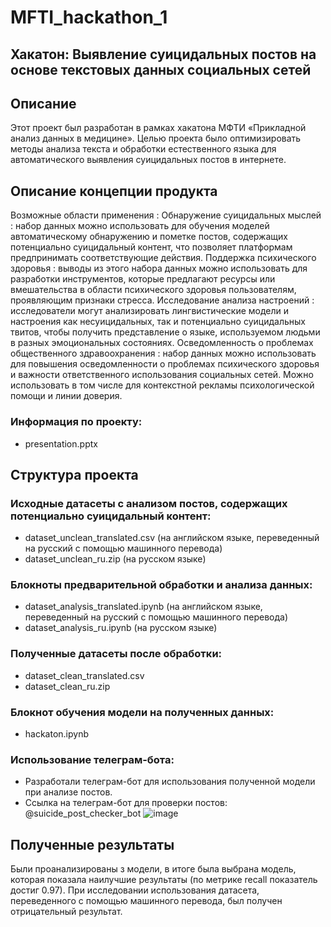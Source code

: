 # MFTI_hackathon_1
## Хакатон: Выявление суицидальных постов на основе текстовых данных социальных сетей
## Описание
Этот проект был разработан в рамках хакатона МФТИ «Прикладной анализ данных в медицине». Целью проекта было оптимизировать методы анализа текста и обработки естественного языка для автоматического выявления суицидальных постов в интернете.

## Описание концепции продукта

Возможные области применения :
Обнаружение суицидальных мыслей : набор данных можно использовать для обучения моделей автоматическому обнаружению и пометке постов, содержащих потенциально суицидальный контент, что позволяет платформам предпринимать соответствующие действия. Поддержка психического здоровья : выводы из этого набора данных можно использовать для разработки инструментов, которые предлагают ресурсы или вмешательства в области психического здоровья пользователям, проявляющим признаки стресса. Исследование анализа настроений : исследователи могут анализировать лингвистические модели и настроения как несуицидальных, так и потенциально суицидальных твитов, чтобы получить представление о языке, используемом людьми в разных эмоциональных состояниях. Осведомленность о проблемах общественного здравоохранения : набор данных можно использовать для повышения осведомленности о проблемах психического здоровья и важности ответственного использования социальных сетей. Можно использовать в том числе для контекстной рекламы психологической помощи и линии доверия.

### Информация по проекту:
- presentation.pptx

## Структура проекта
### Исходные датасеты с анализом постов, содержащих потенциально суицидальный контент:
- dataset_unclean_translated.csv (на английском языке, переведенный на русский с помощью машинного перевода)
- dataset_unclean_ru.zip (на русском языке)

### Блокноты предварительной обработки и анализа данных:
- dataset_analysis_translated.ipynb (на английском языке, переведенный на русский с помощью машинного перевода)
- dataset_analysis_ru.ipynb (на русском языке)

### Полученные датасеты после обработки:
- dataset_clean_translated.csv
- dataset_clean_ru.zip

### Блокнот обучения модели на полученных данных:
- hackaton.ipynb

### Использование телеграм-бота:
- Разработали телеграм-бот для использования полученной модели при анализе постов.
- Ссылка на телеграм-бот для проверки постов: @suicide_post_checker_bot
  ![image](https://github.com/user-attachments/assets/4b3836e3-3a58-401f-9658-3904ce8363a0)


## Полученные результаты
Были проанализированы з модели, в итоге была выбрана модель, которая показала наилучшие результаты (по метрике recall показатель достиг 0.97). При исследовании использования датасета, переведенного с помощью машинного перевода, был получен отрицательный результат.

